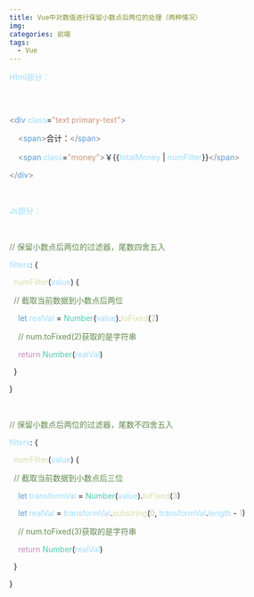 ```yaml
---
title: Vue中对数值进行保留小数点后两位的处理（两种情况）
img: 
categories: 前端
tags:
  - Vue
---
```


<div class="htmledit_views">
                <p><span style="color:#9cdcfe;">Html部分：</span></p>

<h3>&nbsp;</h3>

<p><span style="color:#808080;">&lt;</span><span style="color:#569cd6;">div</span> <span style="color:#9cdcfe;">class</span>=<span style="color:#ce9178;">"text primary-text"</span><span style="color:#808080;">&gt;</span></p>

<p><span style="color:#808080;">&nbsp;&nbsp;&nbsp;&nbsp;&lt;</span><span style="color:#569cd6;">span</span><span style="color:#808080;">&gt;</span>合计：<span style="color:#808080;">&lt;/</span><span style="color:#569cd6;">span</span><span style="color:#808080;">&gt;</span></p>

<p><span style="color:#808080;">&nbsp;&nbsp;&nbsp;&nbsp;&lt;</span><span style="color:#569cd6;">span</span> <span style="color:#9cdcfe;">class</span>=<span style="color:#ce9178;">"money"</span><span style="color:#808080;">&gt;</span>￥{{<span style="color:#9cdcfe;">totalMoney</span> | <span style="color:#9cdcfe;">numFilter</span>}}<span style="color:#808080;">&lt;/</span><span style="color:#569cd6;">span</span><span style="color:#808080;">&gt;</span></p>

<p><span style="color:#808080;">&lt;/</span><span style="color:#569cd6;">div</span><span style="color:#808080;">&gt;</span></p>

<p>&nbsp;</p>

<p><span style="color:#9cdcfe;"><span style="color:#9cdcfe;">Js部分：</span></span></p>

<p>&nbsp;</p>

<p><span style="color:#608b4e;">// 保留小数点后两位的过滤器，尾数四舍五入</span></p>

<p><span style="color:#9cdcfe;">filters</span>: {</p>

<p><span style="color:#dcdcaa;">&nbsp; numFilter</span>(<span style="color:#9cdcfe;">value</span>) {</p>

<p><span style="color:#608b4e;">&nbsp; // 截取当前数据到小数点后两位</span></p>

<p><span style="color:#569cd6;">&nbsp; &nbsp; let</span> <span style="color:#9cdcfe;">realVal</span> = <span style="color:#4ec9b0;">Number</span>(<span style="color:#9cdcfe;">value</span>).<span style="color:#dcdcaa;">toFixed</span>(<span style="color:#b5cea8;">2</span>)</p>

<p><span style="color:#608b4e;">&nbsp; &nbsp; // num.toFixed(2)获取的是字符串</span></p>

<p><span style="color:#c586c0;">&nbsp; &nbsp; return</span> <span style="color:#4ec9b0;">Number</span>(<span style="color:#9cdcfe;">realVal</span>)</p>

<p>&nbsp; }</p>

<p>}</p>

<p>&nbsp;</p>

<p><span style="color:#608b4e;">// 保留小数点后两位的过滤器，尾数不四舍五入</span></p>

<p><span style="color:#9cdcfe;">filters</span>: {</p>

<p><span style="color:#dcdcaa;">&nbsp; numFilter</span>(<span style="color:#9cdcfe;">value</span>) {</p>

<p><span style="color:#608b4e;">&nbsp; // 截取当前数据到小数点后三位</span></p>

<p><span style="color:#569cd6;">&nbsp; &nbsp; let</span> <span style="color:#9cdcfe;">transformVal</span> = <span style="color:#4ec9b0;">Number</span>(<span style="color:#9cdcfe;">value</span>).<span style="color:#dcdcaa;">toFixed</span>(<span style="color:#b5cea8;">3</span>)</p>

<p><span style="color:#569cd6;">&nbsp; &nbsp; let</span> <span style="color:#9cdcfe;">realVal</span> = <span style="color:#9cdcfe;">transformVal</span>.<span style="color:#dcdcaa;">substring</span>(<span style="color:#b5cea8;">0</span>, <span style="color:#9cdcfe;">transformVal</span>.<span style="color:#9cdcfe;">length</span> - <span style="color:#b5cea8;">1</span>)</p>

<p><span style="color:#608b4e;">&nbsp; &nbsp; // num.toFixed(3)获取的是字符串</span></p>

<p><span style="color:#c586c0;">&nbsp; &nbsp; return</span> <span style="color:#4ec9b0;">Number</span>(<span style="color:#9cdcfe;">realVal</span>)</p>

<p>&nbsp; }</p>

<p>}</p>

<p>&nbsp;<span style="color:#9cdcfe;">&nbsp;&nbsp;&nbsp;&nbsp;</span><span style="color:#9cdcfe;">&nbsp;&nbsp;&nbsp;&nbsp;</span><span style="color:#9cdcfe;">&nbsp;&nbsp;&nbsp;&nbsp;</span><span style="color:#9cdcfe;">&nbsp;&nbsp;&nbsp;&nbsp;</span><span style="color:#9cdcfe;">&nbsp;&nbsp;&nbsp;&nbsp;</span><span style="color:#9cdcfe;">&nbsp;&nbsp;&nbsp;&nbsp;</span><span style="color:#9cdcfe;">&nbsp;&nbsp;&nbsp;&nbsp;</span><span style="color:#9cdcfe;">&nbsp;&nbsp;&nbsp;&nbsp;</span><span style="color:#9cdcfe;">&nbsp;&nbsp;&nbsp;&nbsp;</span><span style="color:#9cdcfe;">&nbsp;&nbsp;&nbsp;&nbsp;</span><span style="color:#9cdcfe;">&nbsp;&nbsp;&nbsp;&nbsp;</span><span style="color:#9cdcfe;">&nbsp;&nbsp;&nbsp;&nbsp;</span><span style="color:#9cdcfe;">&nbsp;&nbsp;&nbsp;&nbsp;</span><span style="color:#9cdcfe;">&nbsp;&nbsp;&nbsp;&nbsp;</span><span style="color:#9cdcfe;">&nbsp;&nbsp;&nbsp;&nbsp;</span><span style="color:#9cdcfe;">&nbsp;&nbsp;&nbsp;&nbsp;</span><span style="color:#9cdcfe;">&nbsp;&nbsp;&nbsp;&nbsp;</span><span style="color:#9cdcfe;">&nbsp;&nbsp;&nbsp;&nbsp;</span><span style="color:#9cdcfe;">&nbsp;&nbsp;&nbsp;&nbsp;</span><span style="color:#9cdcfe;">&nbsp;&nbsp;&nbsp;&nbsp;</span></p>            </div>